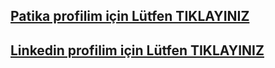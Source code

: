 ## [Patika profilim için Lütfen TIKLAYINIZ](https://academy.patika.dev/tr/profile)

## [Linkedin profilim için Lütfen TIKLAYINIZ](https://www.linkedin.com/in/silertarik/)